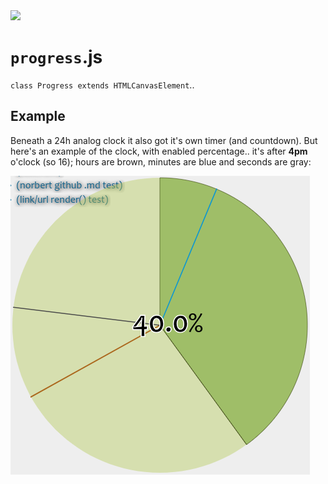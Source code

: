 <img src="https://kekse.biz/php/count.php?draw&override=github:v4" />

# **`progress`**.js
`class Progress extends HTMLCanvasElement`..

## Example
Beneath a 24h analog clock it also got it's own timer (and countdown).
But here's an example of the clock, with enabled percentage.. it's after
**4pm** o'clock (so 16); hours are brown, minutes are blue and seconds
are gray:

![Clock example, w/ example percentage](progress.png)

